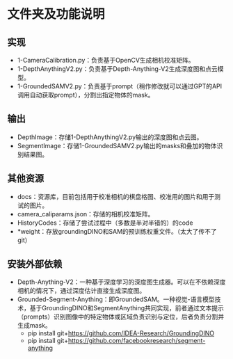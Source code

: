# 文件夹及功能说明

## 实现

* 1-CameraCalibration.py：负责基于OpenCV生成相机校准矩阵。
* 1-DepthAnythingV2.py：负责基于Depth-Anything-V2生成深度图和点云模型。
* 1-GroundedSAMV2.py：负责基于prompt（稍作修改就可以通过GPT的API调用自动获取prompt），分割出指定物体的mask。

## 输出

* DepthImage：存储1-DepthAnythingV2.py输出的深度图和点云图。
* SegmentImage：存储1-GroundedSAMV2.py输出的masks和叠加的物体识别结果图。

## 其他资源

* docs：资源库，目前包括用于校准相机的棋盘格图、校准用的图片和用于测试的图片。
* camera_caliparams.json：存储的相机校准矩阵。
* HistoryCodes：存储了尝试过程中（多数是半对半错的）的code
* *weight：存放groundingDINO和SAM的预训练权重文件。（太大了传不了git）

## 安装外部依赖

* Depth-Anything-V2：一种基于深度学习的深度图生成器。可以在不依赖深度相机的情况下，通过深度估计直接生成深度图。
* Grounded-Segment-Anything：即GroundedSAM。一种视觉-语言模型技术，基于GroundingDINO和SegmentAnything共同实现，前者通过文本提示（prompts）识别图像中的特定物体或区域负责识别与定位，后者负责分割并生成mask。
  * pip install git+https://github.com/IDEA-Research/GroundingDINO
  * pip install git+https://github.com/facebookresearch/segment-anything
